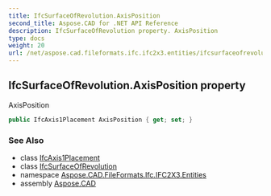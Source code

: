 ```yaml
---
title: IfcSurfaceOfRevolution.AxisPosition
second_title: Aspose.CAD for .NET API Reference
description: IfcSurfaceOfRevolution property. AxisPosition
type: docs
weight: 20
url: /net/aspose.cad.fileformats.ifc.ifc2x3.entities/ifcsurfaceofrevolution/axisposition/
---
```

## IfcSurfaceOfRevolution.AxisPosition property

AxisPosition

```csharp
public IfcAxis1Placement AxisPosition { get; set; }
```

### See Also

* class [IfcAxis1Placement](../../ifcaxis1placement/)
* class [IfcSurfaceOfRevolution](../)
* namespace [Aspose.CAD.FileFormats.Ifc.IFC2X3.Entities](../../ifcsurfaceofrevolution/)
* assembly [Aspose.CAD](../../../)


